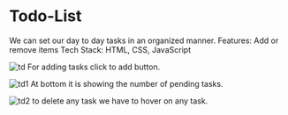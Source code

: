 # Todo-List
We can set our day to day tasks in an organized manner.
Features: Add or remove items
Tech Stack: HTML, CSS, JavaScript

![td](https://user-images.githubusercontent.com/89126653/163798806-4558a628-28f7-468b-99b8-73832c9e1082.JPG)
For adding tasks click to add button.

![td1](https://user-images.githubusercontent.com/89126653/163798829-36a5e229-33b0-481a-b85f-cd1b9f9453a7.JPG)
At bottom it is showing the number of pending tasks.

![td2](https://user-images.githubusercontent.com/89126653/163798842-ccd722f2-3aa7-4664-a900-eece5fbe9e61.JPG)
to delete any task we have to hover on any task.

